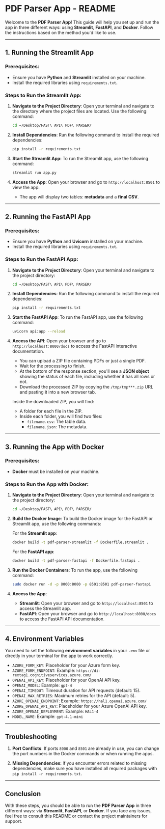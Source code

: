 # PDF Parser App - README

Welcome to the **PDF Parser App**! This guide will help you set up and run the app in three different ways: using **Streamlit**, **FastAPI**, and **Docker**. Follow the instructions based on the method you'd like to use.

---

## 1. Running the Streamlit App

### Prerequisites:
- Ensure you have **Python** and **Streamlit** installed on your machine.
- Install the required libraries using `requirements.txt`.

### Steps to Run the Streamlit App:

1. **Navigate to the Project Directory**:
    Open your terminal and navigate to the directory where the project files are located. Use the following command:
    ```bash
    cd ~/Desktop/FAST\ API\ PDF\ PARSER/
    ```

2. **Install Dependencies**:
    Run the following command to install the required dependencies:
    ```bash
    pip install -r requirements.txt
    ```

3. **Start the Streamlit App**:
    To run the Streamlit app, use the following command:
    ```bash
    streamlit run app.py
    ```

4. **Access the App**:
    Open your browser and go to `http://localhost:8501` to view the app.
    - The app will display two tables: **metadata** and a **final CSV**.

---

## 2. Running the FastAPI App

### Prerequisites:
- Ensure you have **Python** and **Uvicorn** installed on your machine.
- Install the required libraries using `requirements.txt`.

### Steps to Run the FastAPI App:

1. **Navigate to the Project Directory**:
    Open your terminal and navigate to the project directory:
    ```bash
    cd ~/Desktop/FAST\ API\ PDF\ PARSER/
    ```

2. **Install Dependencies**:
    Run the following command to install the required dependencies:
    ```bash
    pip install -r requirements.txt
    ```

3. **Start the FastAPI App**:
    To run the FastAPI app, use the following command:
    ```bash
    uvicorn api:app --reload
    ```

4. **Access the API**:
    Open your browser and go to `http://localhost:8000/docs` to access the FastAPI interactive documentation.
    - You can upload a ZIP file containing PDFs or just a single PDF.
    - Wait for the processing to finish.
    - At the bottom of the response section, you'll see a **JSON object** showing the status of each file, including whether it has all rows or not.
    - Download the processed ZIP by copying the `/tmp/tmp***.zip` URL and pasting it into a new browser tab.

    Inside the downloaded ZIP, you will find:
    - A folder for each file in the ZIP.
    - Inside each folder, you will find two files:
        - `filename.csv`: The table data.
        - `filename.json`: The metadata.

---

## 3. Running the App with Docker

### Prerequisites:
- **Docker** must be installed on your machine.

### Steps to Run the App with Docker:

1. **Navigate to the Project Directory**:
    Open your terminal and navigate to the project directory:
    ```bash
    cd ~/Desktop/FAST\ API\ PDF\ PARSER/
    ```

2. **Build the Docker Image**:
    To build the Docker image for the FastAPI or Streamlit app, use the following commands:
    
    For the **Streamlit app**:
    ```bash
    docker build -t pdf-parser-streamlit -f Dockerfile.streamlit .
    ```

    For the **FastAPI app**:
    ```bash
    docker build -t pdf-parser-fastapi -f Dockerfile.fastapi .
    ```

3. **Run the Docker Containers**:
    To run the app, use the following command:
    ```bash
    sudo docker run -d -p 8000:8000 -p 8501:8501 pdf-parser-fastapi
    ```

4. **Access the App**:
    - **Streamlit**: Open your browser and go to `http://localhost:8501` to access the Streamlit app.
    - **FastAPI**: Open your browser and go to `http://localhost:8000/docs` to access the FastAPI API documentation.

---

## 4. Environment Variables

You need to set the following **environment variables** in your `.env` file or directly in your terminal for the app to work correctly.

- `AZURE_FORM_KEY`: Placeholder for your Azure form key.
- `AZURE_FORM_ENDPOINT`: Example: `https://di-rextag1.cognitiveservices.azure.com/`
- `OPENAI_API_KEY`: Placeholder for your OpenAI API key.
- `OPENAI_MODEL`: Example: `gpt-4`
- `OPENAI_TIMEOUT`: Timeout duration for API requests (default: 15).
- `OPENAI_MAX_RETRIES`: Maximum retries for the API (default: 5).
- `AZURE_OPENAI_ENDPOINT`: Example: `https://hal1.openai.azure.com/`
- `AZURE_OPENAI_API_KEY`: Placeholder for your Azure OpenAI API key.
- `AZURE_OPENAI_DEPLOYMENT`: Example: `HAL1-4`
- `MODEL_NAME`: Example: `gpt-4.1-mini`

---

## Troubleshooting

1. **Port Conflicts**:
    If ports `8000` and `8501` are already in use, you can change the port numbers in the Docker commands or when running the apps.

2. **Missing Dependencies**:
    If you encounter errors related to missing dependencies, make sure you have installed all required packages with `pip install -r requirements.txt`.

---

## Conclusion

With these steps, you should be able to run the **PDF Parser App** in three different ways: via **Streamlit**, **FastAPI**, or **Docker**. If you face any issues, feel free to consult this README or contact the project maintainers for support.
